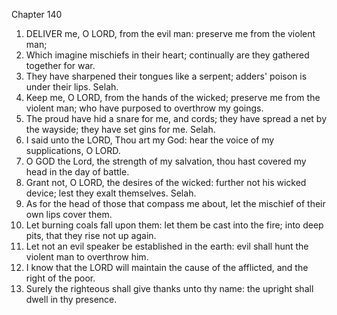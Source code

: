 

Chapter 140

1. DELIVER me, O LORD, from the evil man: preserve me from the violent man;
2. Which imagine mischiefs in their heart; continually are they gathered together for war.
3. They have sharpened their tongues like a serpent; adders' poison is under their lips.  Selah.
4. Keep me, O LORD, from the hands of the wicked; preserve me from the violent man; who have purposed to overthrow my goings.
5. The proud have hid a snare for me, and cords; they have spread a net by the wayside; they have set gins for me.  Selah.
6. I said unto the LORD, Thou art my God: hear the voice of my supplications, O LORD.
7. O GOD the Lord, the strength of my salvation, thou hast covered my head in the day of battle.
8. Grant not, O LORD, the desires of the wicked: further not his wicked device; lest they exalt themselves.  Selah.
9. As for the head of those that compass me about, let the mischief of their own lips cover them.
10. Let burning coals fall upon them: let them be cast into the fire; into deep pits, that they rise not up again.
11. Let not an evil speaker be established in the earth: evil shall hunt the violent man to overthrow him.
12. I know that the LORD will maintain the cause of the afflicted, and the right of the poor.
13. Surely the righteous shall give thanks unto thy name: the upright shall dwell in thy presence.
